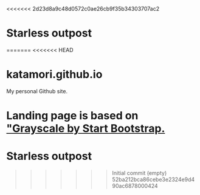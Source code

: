 <<<<<<< 2d23d8a9c48d0572c0ae26cb9f35b34303707ac2
# Starless outpost
=======
<<<<<<< HEAD
# katamori.github.io
My personal Github site.

Landing page is based on ["Grayscale by Start Bootstrap.](https://github.com/BlackrockDigital/startbootstrap-grayscale)
=======
# Starless outpost
>>>>>>> Initial commit (empty)
>>>>>>> 52ba212bca86cebe3e2324e9d490ac6878000424
